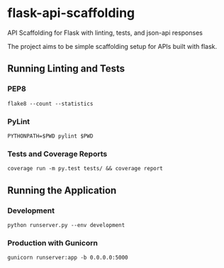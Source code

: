 # flask-api-scaffolding
API Scaffolding for Flask with linting, tests, and json-api responses

The project aims to be simple scaffolding setup for APIs built with flask.

## Running Linting and Tests
### PEP8
```flake8 --count --statistics```

### PyLint
```PYTHONPATH=$PWD pylint $PWD```

### Tests and Coverage Reports
```coverage run -m py.test tests/ && coverage report```

## Running the Application
### Development
```python runserver.py --env development```

### Production with Gunicorn
```gunicorn runserver:app -b 0.0.0.0:5000```
